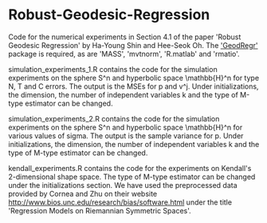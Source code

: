 # Robust-Geodesic-Regression

Code for the numerical experiments in Section 4.1 of the paper 'Robust Geodesic Regression' by Ha-Young Shin and Hee-Seok Oh. The ['GeodRegr'](https://github.com/hayoungshin1/GeodRegr) package is required, as are 'MASS', 'mvtnorm', 'R.matlab' and 'rmatio'.

simulation_experiments_1.R contains the code for the simulation experiments on the sphere S^n and hyperbolic space \mathbb{H}^n for type N, T and C errors. The output is the MSEs for p and v^j. Under initializations, the dimension, the number of independent variables k and the type of M-type estimator can be changed.

simulation_experiments_2.R contains the code for the simulation experiments on the sphere S^n and hyperbolic space \mathbb{H}^n for various values of sigma. The output is the sample variance for p. Under initializations, the dimension, the number of independent variables k and the type of M-type estimator can be changed.

kendall_experiments.R contains the code for the experiments on Kendall's 2-dimensional shape space. The type of M-type estimator can be changed under the initializations section. We have used the preprocessed data provided by Cornea and Zhu on their website http://www.bios.unc.edu/research/bias/software.html under the title 'Regression Models on Riemannian Symmetric Spaces'.
